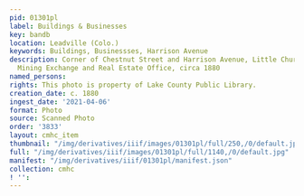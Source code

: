 ```yaml
---
pid: 01301pl
label: Buildings & Businesses
key: bandb
location: Leadville (Colo.)
keywords: Buildings, Businessses, Harrison Avenue
description: Corner of Chestnut Street and Harrison Avenue, Little Church Saloon,
  Mining Exchange and Real Estate Office, circa 1880
named_persons: 
rights: This photo is property of Lake County Public Library.
creation_date: c. 1880
ingest_date: '2021-04-06'
format: Photo
source: Scanned Photo
order: '3833'
layout: cmhc_item
thumbnail: "/img/derivatives/iiif/images/01301pl/full/250,/0/default.jpg"
full: "/img/derivatives/iiif/images/01301pl/full/1140,/0/default.jpg"
manifest: "/img/derivatives/iiif/01301pl/manifest.json"
collection: cmhc
! '': 
---
```

